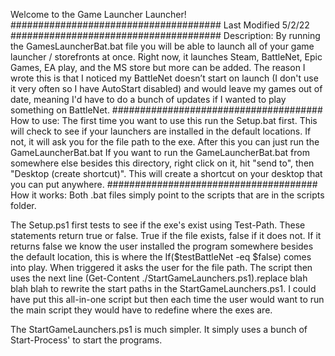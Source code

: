 Welcome to the Game Launcher Launcher!
######################################
Last Modified 5/2/22
######################################
Description:
By running the GamesLauncherBat.bat file you will be able to launch all of your game launcher / storefronts at once. Right now, it launches Steam, BattleNet, Epic Games, EA play, and the MS store but more can be added. The reason I wrote this is that I noticed my BattleNet doesn’t start on launch (I don't use it very often so I have AutoStart disabled) and would leave my games out of date, meaning I'd have to do a bunch of updates if I wanted to play something on BattleNet. 
######################################
How to use: 
The first time you want to use this run the Setup.bat first. This will check to see if your launchers are installed in the default locations. If not, it will ask you for the file path to the exe. After this you can just run the GameLauncherBat.bat If you want to run the GameLauncherBat.bat from somewhere else besides this directory, right click on it, hit "send to", then "Desktop (create shortcut)". This will create a shortcut on your desktop that you can put anywhere.
######################################
How it works:
Both .bat files simply point to the scripts that are in the scripts folder.

The Setup.ps1 first tests to see if the exe's exist using Test-Path. These statements return true or false. True if the file exists, false if it does not. If it returns false we know the user installed the program somewhere besides the default location, this is where the If($testBattleNet -eq $false) comes into play. When triggered it asks the user for the file path. The script then uses the next line (Get-Content ./StartGameLaunchers.ps1).replace blah blah blah to rewrite the start paths in the StartGameLaunchers.ps1. I could have put this all-in-one script but then each time the user would want to run the main script they would have to redefine where the exes are.

The StartGameLaunchers.ps1 is much simpler. It simply uses a bunch of Start-Process' to start the programs.
